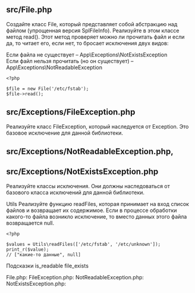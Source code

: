 ## src/File.php
Создайте класс File, который представляет собой абстракцию над файлом (упрощенная версия SplFileInfo). Реализуйте в этом классе метод read(). Этот метод проверяет можно ли прочитать файл и если да, то читает его, если нет, то бросает исключения двух видов:
  
Если файла не существует – App\Exceptions\NotExistsException  
Если файл нельзя прочитать (но он существует) – App\Exceptions\NotReadableException  
```
<?php

$file = new File('/etc/fstab');
$file->read();
```
## src/Exceptions/FileException.php
Реализуйте класс FileException, который наследуется от Exception. Это базовое исключение для данной библиотеки.

## src/Exceptions/NotReadableException.php, 
## src/Exceptions/NotExistsException.php
Реализуйте классы исключения. Они должны наследоваться от базового класса исключений для данной библиотеки.

Utils
Реализуйте функцию readFiles, которая принимает на вход список файлов и возвращает их содержимое. Если в процессе обработки какого-то файла возникло исключение, то вместо данных этого файла возвращается null.
```
<?php

$values = Utils\readFiles(['/etc/fstab', '/etc/unknown']);
print_r($value);
// ["какие-то данные", null]
```

Подсказки
is_readable
file_exists

File.php:
FileException.php:
NotReadableException.php:
NotExistsException.php:

